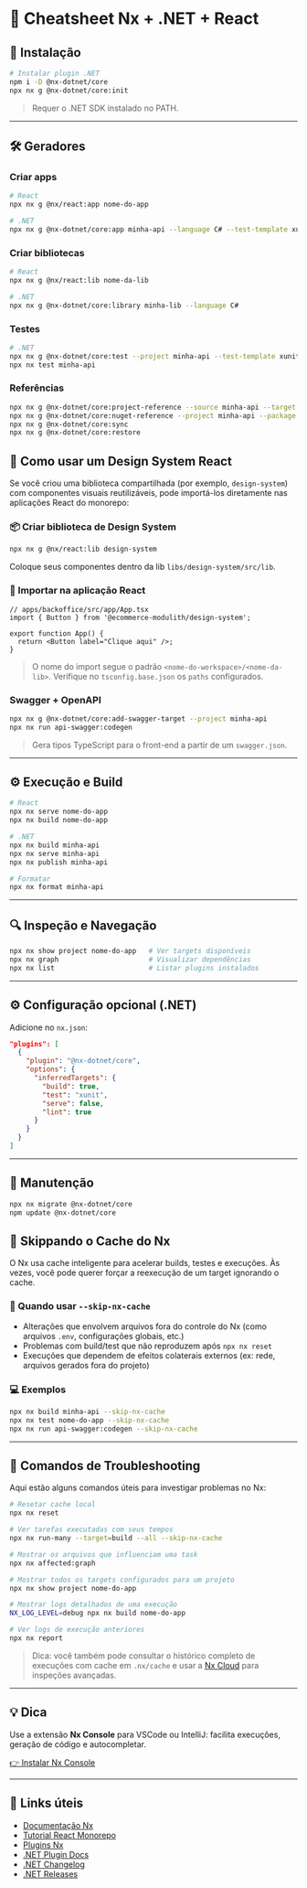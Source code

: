 # 🧩 Cheatsheet Nx + .NET + React

## 🚀 Instalação

```bash
# Instalar plugin .NET
npm i -D @nx-dotnet/core
npx nx g @nx-dotnet/core:init
```

> Requer o .NET SDK instalado no PATH.

---

## 🛠️ Geradores

### Criar apps

```bash
# React
npx nx g @nx/react:app nome-do-app

# .NET
npx nx g @nx-dotnet/core:app minha-api --language C# --test-template xunit
```

### Criar bibliotecas

```bash
# React
npx nx g @nx/react:lib nome-da-lib

# .NET
npx nx g @nx-dotnet/core:library minha-lib --language C#
```

### Testes

```bash
# .NET
npx nx g @nx-dotnet/core:test --project minha-api --test-template xunit
npx nx test minha-api
```

### Referências

```bash
npx nx g @nx-dotnet/core:project-reference --source minha-api --target minha-lib
npx nx g @nx-dotnet/core:nuget-reference --project minha-api --package Pacote.Nome
npx nx g @nx-dotnet/core:sync
npx nx g @nx-dotnet/core:restore
```

## 🧪 Como usar um Design System React

Se você criou uma biblioteca compartilhada (por exemplo, `design-system`) com componentes visuais reutilizáveis, pode importá-los diretamente nas aplicações React do monorepo:

### 📦 Criar biblioteca de Design System

```bash
npx nx g @nx/react:lib design-system
```

Coloque seus componentes dentro da lib `libs/design-system/src/lib`.

### 🔗 Importar na aplicação React

```tsx
// apps/backoffice/src/app/App.tsx
import { Button } from '@ecommerce-modulith/design-system';

export function App() {
  return <Button label="Clique aqui" />;
}
```

> O nome do import segue o padrão `<nome-do-workspace>/<nome-da-lib>`. Verifique no `tsconfig.base.json` os `paths` configurados.

### Swagger + OpenAPI

```bash
npx nx g @nx-dotnet/core:add-swagger-target --project minha-api
npx nx run api-swagger:codegen
```

> Gera tipos TypeScript para o front-end a partir de um `swagger.json`.

---

## ⚙️ Execução e Build

```bash
# React
npx nx serve nome-do-app
npx nx build nome-do-app

# .NET
npx nx build minha-api
npx nx serve minha-api
npx nx publish minha-api

# Formatar
npx nx format minha-api
```

---

## 🔍 Inspeção e Navegação

```bash
npx nx show project nome-do-app   # Ver targets disponíveis
npx nx graph                      # Visualizar dependências
npx nx list                       # Listar plugins instalados
```

---

## ⚙️ Configuração opcional (.NET)

Adicione no `nx.json`:

```json
"plugins": [
  {
    "plugin": "@nx-dotnet/core",
    "options": {
      "inferredTargets": {
        "build": true,
        "test": "xunit",
        "serve": false,
        "lint": true
      }
    }
  }
]
```

---

## 🔄 Manutenção

```bash
npx nx migrate @nx-dotnet/core
npm update @nx-dotnet/core
```

## 🧼 Skippando o Cache do Nx

O Nx usa cache inteligente para acelerar builds, testes e execuções. Às vezes, você pode querer forçar a reexecução de um target ignorando o cache.

### 🔁 Quando usar `--skip-nx-cache`

* Alterações que envolvem arquivos fora do controle do Nx (como arquivos `.env`, configurações globais, etc.)
* Problemas com build/test que não reproduzem após `npx nx reset`
* Execuções que dependem de efeitos colaterais externos (ex: rede, arquivos gerados fora do projeto)

### 💻 Exemplos

```bash
npx nx build minha-api --skip-nx-cache
npx nx test nome-do-app --skip-nx-cache
npx nx run api-swagger:codegen --skip-nx-cache
```
---

## 🧰 Comandos de Troubleshooting

Aqui estão alguns comandos úteis para investigar problemas no Nx:

```bash
# Resetar cache local
npx nx reset

# Ver tarefas executadas com seus tempos
npx nx run-many --target=build --all --skip-nx-cache

# Mostrar os arquivos que influenciam uma task
npx nx affected:graph

# Mostrar todos os targets configurados para um projeto
npx nx show project nome-do-app

# Mostrar logs detalhados de uma execução
NX_LOG_LEVEL=debug npx nx build nome-do-app

# Ver logs de execução anteriores
npx nx report
```

> Dica: você também pode consultar o histórico completo de execuções com cache em `.nx/cache` e usar a [Nx Cloud](https://nx.app/) para inspeções avançadas.

---

## 💡 Dica

Use a extensão **Nx Console** para VSCode ou IntelliJ: facilita execuções, geração de código e autocompletar.

[👉 Instalar Nx Console](https://nx.dev/getting-started/editor-setup)

---

## 🔗 Links úteis

* [Documentação Nx](https://nx.dev)
* [Tutorial React Monorepo](https://nx.dev/getting-started/tutorials/react-monorepo-tutorial)
* [Plugins Nx](https://nx.dev/plugin-registry)
* [.NET Plugin Docs](https://nx-dotnet.com/core)
* [.NET Changelog](https://nx-dotnet.com/changelog)
* [.NET Releases](https://github.com/nx-dotnet/nx-dotnet/releases)
